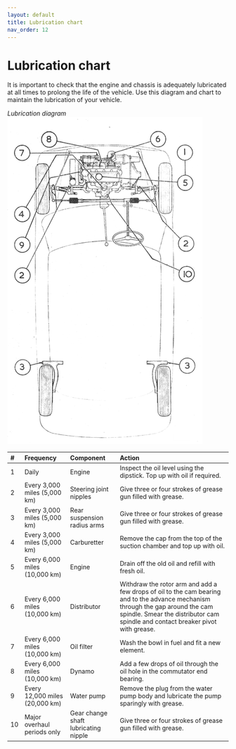 ```yaml
---
layout: default
title: Lubrication chart
nav_order: 12
---
```


# Lubrication chart

It is important to check that the engine and chassis is adequately lubricated at all times to prolong the life of the vehicle. Use this diagram and chart to maintain the lubrication of your vehicle.

*Lubrication diagram*  
![Lubrication diagram](/assets/images/LubeChart.png)  

| # | Frequency    | Component         | Action |
|:--|:-------------|:------------------|:-------|
| 1 | Daily | Engine | Inspect the oil level using the dipstick. Top up with oil if required. |
| 2 | Every 3,000 miles (5,000 km) | Steering joint nipples | Give three or four strokes of grease gun filled with grease. |
| 3 | Every 3,000 miles (5,000 km) | Rear suspension radius arms | Give three or four strokes of grease gun filled with grease. |
| 4 | Every 3,000 miles (5,000 km) | Carburetter | Remove the cap from the top of the suction chamber and top up with oil. |
| 5 | Every 6,000 miles (10,000 km) | Engine | Drain off the old oil and refill with fresh oil. |
| 6 | Every 6,000 miles (10,000 km) | Distributor | Withdraw the rotor arm and add a few drops of oil to the cam bearing and to the advance mechanism through the gap around the cam spindle. Smear the distributor cam spindle and contact breaker pivot with grease. |
| 7 | Every 6,000 miles (10,000 km) | Oil filter | Wash the bowl in fuel and fit a new element. |
| 8 | Every 6,000 miles (10,000 km) | Dynamo | Add a few drops of oil through the oil hole in the commutator end bearing. |
| 9 | Every 12,000 miles (20,000 km) | Water pump | Remove the plug from the water pump body and lubricate the pump sparingly with grease. |
| 10 | Major overhaul periods only | Gear change shaft lubricating nipple | Give three or four strokes of grease gun filled with grease. |